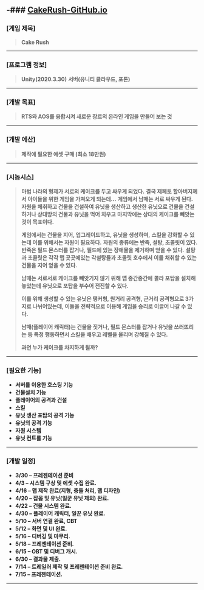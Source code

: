 -### [CakeRush-GitHub.io](https://kyloud.github.io/Cake-Rush/)
--------
### [게임 제목] ###
> **Cake Rush**
--------
### [프로그램 정보] ###
> **Unity(2020.3.30)**
> **서버(유니티 클라우드, 포톤)**
--------
### [개발 목표] ###
> **RTS와 AOS를 융합시켜 새로운 장르의 온라인 게임을 만들어 보는 것**
--------
### [개발 에산] ###
> **제작에 필요한 에셋 구매 (최소 18만원)**
--------
### [시놉시스] ###
> **마법 나라의 형제가 서로의 케이크를 두고 싸우게 되었다.**
> **결국 제페토 할아버지께서 아이들을 위한 게임을 가져오게 되는데...**
> **게임에서 남매는 서로 싸우게 된다.**
> **자원을 체취하고 건물을 건설하여 유닛을 생산하고**
> **생산한 유닛으로 건물을 건설하거나 상대방의 건물과 유닛을 먹어 치우고** 
> **마지막에는 상대의 케이크를 빼앗는 것이 목표이다.**
>
> **게임에서는 건물을 지어, 업그레이드하고, 유닛을 생성하며,**
> **스킬을 강화할 수 있는데 이를 위해서는 자원이 필요하다.**
> **자원의 종류에는 반죽, 설탕, 초콜릿이 있다.**
> **반죽은 필드 몬스터를 잡거나, 필드에 있는 장애물을 제거하며 얻을 수 있다.**
> **설탕과 초콜릿은 각각 맵 곳곳에있는 각설탕들과 초콜릿 호수에서 이를 채취할 수 있는 건물을 지어 얻을 수 있다.**
>
> **남매는 서로서로 케이크를 빼앗기지 않기 위해 맵 중간중간에**
> **콜라 포탑을 설치해 놓았는데 유닛으로 포탑을 부수어 전진할 수 있다.**
>
> **이를 위해 생성할 수 있는 유닛은 탱커형, 원거리 공격형, 근거리 공격형으로 3가지로 나뉘어있는데, 이들을 전략적으로 이용해 게임을 승리로 이끌어 나갈 수 있다.** 
>
> **남매(플레이어 캐릭터)는 건물을 짓거나, 필드 몬스터를 잡거나 유닛을 쓰러뜨리는 등 특정 행동하면서 스킬을 배우고 레벨을 올리며 강해질 수 있다.**
> 
> **과연 누가 케이크를 차지하게 될까?**
--------
### [필요한 기능] ###
* **서버를 이용한 호스팅 기능**
* **건물설치 기능**
* **플레이어의 공격과 건설**
* **스킬**
* **유닛 생산 포탑의 공격 기능**
* **유닛의 공격 기능**
* **자원 시스템**
* **유닛 컨트롤 기능**
--------
### [개발 일정] ###
* **3/30 – 프레젠테이션 준비**
* **4/3 – 시스템 구상 및 에셋 수집 완료.**
* **4/16 – 맵 제작 완료(지형, 충돌 처리, 맵 디자인)** 
* **4/20 – 잡몹 및 유닛(일꾼 유닛 제외) 완료.**
* **4/22 – 건물 시스템 완료.**
* **4/30 – 플레이어 캐릭터, 일꾼 유닛 완료.**
* **5/10 – 서버 연결 완료, CBT**
* **5/12 – 화면 및 UI 완료.**
* **5/16 – 디버깅 및 마무리.**
* **5/18 – 프레젠테이션 준비.**
* **6/15 – OBT 및 디버그 개시.**
* **6/30 – 결과물 제출.**
* **7/14 – 트레일러 제작 및 프레젠테이션 준비 완료.**  
* **7/15 – 프레젠테이션.**
--------
